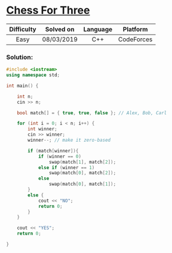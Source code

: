 # [Chess For Three](https://codeforces.com/contest/893/problem/A)

| Difficulty | Solved on  | Language   | Platform   |
| :--------: | :--------: | :--------: | :--------: |
| Easy       | 08/03/2019 | C++        | CodeForces |

### Solution:

```c++
#include <iostream>
using namespace std;

int main() {

    int n;
    cin >> n;

    bool match[] = { true, true, false }; // Alex, Bob, Carl

    for (int i = 0; i < n; i++) {
        int winner;
        cin >> winner;
        winner--; // make it zero-based

        if (match[winner]){
            if (winner == 0)
                swap(match[1], match[2]);
            else if (winner == 1)
                swap(match[0], match[2]);
            else
                swap(match[0], match[1]);
        }
        else {
            cout << "NO";
            return 0;
        }
    }

    cout << "YES";
    return 0;

}
```